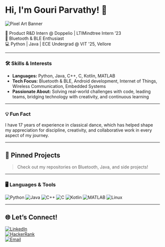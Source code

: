 # Hi, I'm Gouri Parvathy! 👋

![Pixel Art Banner](https://www.pinterest.com/pin/offices-studios-workspaces-in-2025--37295503159658029/)

🚀 Product R&D Intern @ Doppelio | LTIMindtree Intern ’23  
📡 Bluetooth & BLE Enthusiast  
💻 Python | Java | ECE Undergrad @ VIT '25, Vellore  

---

### 🛠️ Skills & Interests
- **Languages:** Python, Java, C++, C, Kotlin, MATLAB  
- **Tech Focus:** Bluetooth & BLE, Android development, Internet of Things, Wireless Communication, Embedded Systems  
- **Passionate About:** Solving real-world challenges with code, leading teams, bridging technology with creativity, and continuous learning  

---

### 💡 Fun Fact
I have 17 years of experience in classical dance, which has helped shape my appreciation for discipline, creativity, and collaborative work in every aspect of my journey.

---

## 📌 Pinned Projects
> Check out my repositories on Bluetooth, Java, and side projects!

---

### 🖥️ Languages & Tools

![Python](https://img.shields.io/badge/Python-3670A0?style=for-the-badge&logo=python&logoColor=ffdd54)
![Java](https://img.shields.io/badge/Java-ED8B00?style=for-the-badge&logo=java&logoColor=white)
![C++](https://img.shields.io/badge/C++-00599C?style=for-the-badge&logo=c%2b%2b&logoColor=white)
![C](https://img.shields.io/badge/C-00599C?style=for-the-badge&logo=c&logoColor=white)
![Kotlin](https://img.shields.io/badge/Kotlin-0095D5?style=for-the-badge&logo=kotlin&logoColor=white)
![MATLAB](https://img.shields.io/badge/MATLAB-0076A8?style=for-the-badge&logo=mathworks&logoColor=white)
![Linux](https://img.shields.io/badge/Linux-FCC624?style=for-the-badge&logo=linux&logoColor=black)


---

## 🌐 Let’s Connect!
[![LinkedIn](https://img.shields.io/badge/LinkedIn-%230077B5.svg?style=for-the-badge&logo=linkedin&logoColor=white)](https://www.linkedin.com/in/gouri-parvathy-p-r-ece-student/)  
[![HackerRank](https://img.shields.io/badge/HackerRank-%232C8DFF.svg?style=for-the-badge&logo=hackerrank&logoColor=white)](https://www.hackerrank.com/profile/prgouriparvathy)  
[![Email](https://img.shields.io/badge/Email-D14836?style=for-the-badge&logo=gmail&logoColor=white)](mailto:prgouriparvathy@gmail.com)
